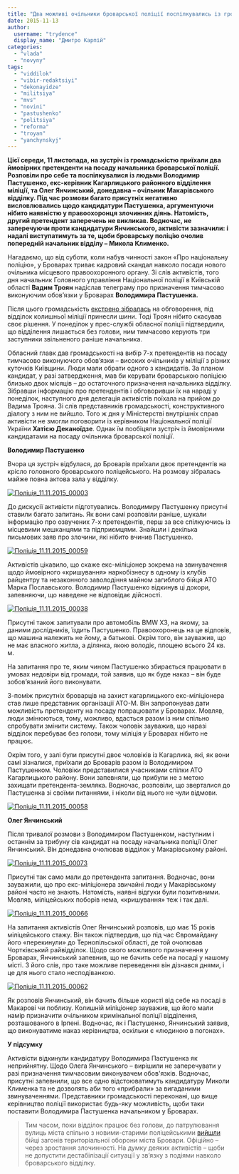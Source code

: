 ```yaml
---
title: "Два можливі очільники броварської поліції поспілкувались із громадою у міськвідділі - ФОТО"
date: 2015-11-13
author: 
  username: "trydence"
  display_name: "Дмитро Карпій"
categories: 
  - "vlada"
  - "novyny"
tags: 
  - "viddilok"
  - "vibir-redaktsiyi"
  - "dekonayidze"
  - "militsiya"
  - "mvs"
  - "novini"
  - "pastushenko"
  - "politsiya"
  - "reforma"
  - "troyan"
  - "yanchynskyj"
---
```


**Цієї середи, 11 листопада, на зустріч із громадськістю приїхали два ймовірних претенденти на посаду начальника броварської поліції. Розповіли про себе та поспілкувалися із людьми Володимир Пастушенко, екс-керівник Кагарлицького районного відділення міліції, та Олег Янчинський, донедавна – очільник Макарівського відділку. Під час розмови багато присутніх негативно висловлювались щодо кандидатури Пастушенка, аргументуючи нібито наявністю у правоохоронця злочинних діянь. Натомість, другий претендент заперечень не викликав. Водночас, не заперечуючи проти кандидатури Янчинського, активісти зазначили: і надалі виступатимуть за те, щоби броварську поліцію очолив попередній начальник відділу – Микола Клименко.**

Нагадаємо, що від суботи, коли набув чинності закон «Про національну поліцію», у Броварах триває кадровий скандал навколо посади нового очільника місцевого правоохоронного органу. Зі слів активістів, того дня начальник Головного управління Національної поліції в Київській області **Вадим Троян** надіслав телеграму про призначення тимчасово виконуючим обов’язки у Броварах **Володимира Пастушенка.**

Після цього громадськість [екстрено зібралась](https://mpz.brovary.org/zbory-gromady-i-shyny-pid-miskviddilom-protest-proty-neprozorogo-pryznachennya-kerivnyka-brovarskoyi-politsiyi/) на обговорення, під відділок колишньої міліції принесли шини. Тоді Троян нібито скасував своє рішення. У понеділок у прес-службі обласної поліції підтвердили, що відділення лишається без голови, ним тимчасово керують три заступники звільненого раніше начальника.

Обласний главк дав громадськості на вибір 7-х претендентів на посаду тимчасово виконуючого обов’язки – високих очільників у міліції з різних куточків Київщини. Люди мали обрати одного з кандидатів. За планом кандидат, у разі затвердження, мав би керувати броварською поліцією близько двох місяців – до остаточного призначення начальника відділку. Зібравши інформацію про претендентів і обговоривши їх на нараді у понеділок, наступного дня делегація активістів поїхала на прийом до Вадима Трояна. Зі слів представників громадськості, конструктивного діалогу з ним не вийшло. Того ж дня у Міністерстві внутрішніх справ активісти не змогли поговорити із керівником Національної поліції України **Хатією Деканоїдзе**. Однак їм пообіцяли зустріч із ймовірними кандидатами на посаду очільника броварської поліції.

**Володимир Пастушенко**

Вчора ця зустріч відбулася, до Броварів приїхали двоє претендентів на крісло головного броварського поліцейського. На розмову зібралась майже повна актова зала у відділку.

[![Поліція_11.11.2015_00003](https://mpz.brovary.org/wp-content/uploads/2015/11/Politsiya_11.11.2015_00003.jpg)](https://mpz.brovary.org/wp-content/uploads/2015/11/Politsiya_11.11.2015_00003.jpg)

До дискусії активісти підготувались. Володимиру Пастушенку присутні ставили багато запитань. Як вони самі розповіли раніше, шукали інформацію про озвучених 7-х претендентів, перш за все спілкуючись із місцевими мешканцями та підприємцями. Знайшли і декілька письмових заяв про злочини, які нібито вчинив Пастушенко.

[![Поліція_11.11.2015_00059](https://mpz.brovary.org/wp-content/uploads/2015/11/Politsiya_11.11.2015_00059.jpg)](https://mpz.brovary.org/wp-content/uploads/2015/11/Politsiya_11.11.2015_00059.jpg)

Активістів цікавило, що скаже екс-міліціонер зокрема на звинувачення щодо ймовірного «кришування» наркобізнесу в одному із клубів райцентру та незаконного заволодіння майном загиблого бійця АТО Марка Пославського. Володимир Пастушенко відкинув ці докори, запевняючи, що наведене не відповідає дійсності.

[![Поліція_11.11.2015_00038](https://mpz.brovary.org/wp-content/uploads/2015/11/Politsiya_11.11.2015_00038.jpg)](https://mpz.brovary.org/wp-content/uploads/2015/11/Politsiya_11.11.2015_00038.jpg)

Присутні також запитували про автомобіль BMW X3, на якому, за даними дослідників, їздить Пастушенко. Правоохоронець на це відповів, що машина належить не йому, а батькові. Окрім того, він зауважив, що не має власного житла, а ділянка, якою володіє, площею всього 24 кв. м.

На запитання про те, яким чином Пастушенко збирається працювати в умовах недовіри від громади, той заявив, що як буде наказ – він буде зобов’язаний його виконувати.

З-поміж присутніх броварців на захист кагарлицького екс-міліціонера став лише представник організації АТО-М. Він запропонував дати можливість претенденту на посаду попрацювати у Броварах. Мовляв, люди змінюються, тому, можливо, вдасться разом із ним спільно спробувати змінити систему. Також чоловік зауважив, що наразі відділок перебуває без голови, тому міліція у Броварах нібито не працює.

Окрім того, у залі були присутні двоє чоловіків із Кагарлика, які, як вони самі зізналися, приїхали до Броварів разом із Володимиром Пастушенком. Чоловіки представилися учасниками спілки АТО Кагарлицького району. Вони запевняли, що прибули не з метою захищати претендента-земляка. Водночас, розповіли, що зверталися до Пастушенка зі своїми питаннями, і ніколи від нього не чули відмови.

[![Поліція_11.11.2015_00058](https://mpz.brovary.org/wp-content/uploads/2015/11/Politsiya_11.11.2015_00058.jpg)](https://mpz.brovary.org/wp-content/uploads/2015/11/Politsiya_11.11.2015_00058.jpg)

**Олег Янчинський**

Після тривалої розмови з Володимиром Пастушенком, наступним і останнім за трибуну сів кандидат на посаду начальника поліції Олег Янчинський. Він донедавна очолював відділок у Макарівському районі.

[![Поліція_11.11.2015_00073](https://mpz.brovary.org/wp-content/uploads/2015/11/Politsiya_11.11.2015_00073.jpg)](https://mpz.brovary.org/wp-content/uploads/2015/11/Politsiya_11.11.2015_00073.jpg)

Присутні так само мали до претендента запитання. Водночас, вони зауважили, що про екс-міліціонера звичайні люди у Макарівському районі часто не знають. Натомість, наявні відгуки були позитивними. Мовляв, міліцейських поборів нема, «кришування» теж і так далі.

[![Поліція_11.11.2015_00066](https://mpz.brovary.org/wp-content/uploads/2015/11/Politsiya_11.11.2015_00066.jpg)](https://mpz.brovary.org/wp-content/uploads/2015/11/Politsiya_11.11.2015_00066.jpg)

На запитання активістів Олег Янчинський розповів, що має 15 років міліцейського стажу. Він також підтвердив, що під час Євромайдану його «перекинули» до Тернопільської області, де той очолював Чортківський райвідділок. Щодо свого можливого призначення у Броварах, Янчинський запевнив, що не бачить себе на посаді у нашому місті. З його слів, про таке можливе переведення він дізнався днями, і це для нього стало несподіванкою.

[![Поліція_11.11.2015_00062](https://mpz.brovary.org/wp-content/uploads/2015/11/Politsiya_11.11.2015_00062.jpg)](https://mpz.brovary.org/wp-content/uploads/2015/11/Politsiya_11.11.2015_00062.jpg)

Як розповів Янчинський, він бачить більше користі від себе на посаді в Макарові чи поблизу. Колишній міліціонер зауважив, що його мали намір призначити очільником кримінальної поліції відділення, розташованого в Ірпені. Водночас, як і Пастушенко, Янчинський заявив, що виконуватиме наказ керівництва, оскільки є «людиною в погонах».

**У підсумку**

Активісти відкинули кандидатуру Володимира Пастушенка як неприйнятну. Щодо Олега Янчинського – вирішили не заперечувати у разі призначення тимчасовим виконувачем обов'язків. Водночас, присутні запевнили, що все одно відстоюватимуть кандидатуру Миколи Клименка та не дозволять аби того «прибрали» за вигаданими звинуваченнями. Представники громадськості переконані, що вище керівництво поліції використає будь-яку можливість, щоби таки поставити Володимира Пастушенка начальником у Броварах.

> Тим часом, поки відділок працює без голови, до патрулювання вулиць міста спільно з новими-старими поліцейськими [вийшли](https://mpz.brovary.org/brovarski-patruli-pidsylyat-predstavnykamy-teroborony-mista/) бійці загонів територіальної оборони міста Бровари. Офіційно – через зростання злочинності. На думку деяких активістів – щоби не допустити дестабілізації ситуації у зв’язку з подіями навколо броварського відділку.
